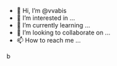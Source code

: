   - 👋 Hi, I’m @vvabis  
- 👀 I’m interested in ...
- 🌱 I’m currently learning ...
- 💞️ I’m looking to collaborate on ... 
- 📫 How to reach me ...

<!---
vvabis/vvabis is a ✨ special ✨ repository because its `README.md` (this file) appears on your GitHub profile.   

You can click the Preview link to take a look at your changes.    
--->  
b
